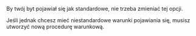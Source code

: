 By twój byt pojawiał się jak standardowe, nie trzeba zmieniać tej opcji.

Jeśli jednak chcesz mieć niestandardowe warunki pojawiania się, musisz utworzyć nową procedurę warunkową.